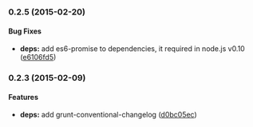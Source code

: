 <a name="0.2.5"></a>
### 0.2.5 (2015-02-20)


#### Bug Fixes

* **deps:** add es6-promise to dependencies, it required in node.js v0.10 ([e6106fd5](http://github.com/vvakame/grunt-dtsm/commit/e6106fd538f9a22dc31b94fbbb001523cf0610f4))


<a name="0.2.3"></a>
### 0.2.3 (2015-02-09)


#### Features

* **deps:** add grunt-conventional-changelog ([d0bc05ec](http://github.com/vvakame/grunt-dtsm/commit/d0bc05ec6ded00125b90b9ff6bc240a192f03ebb))

